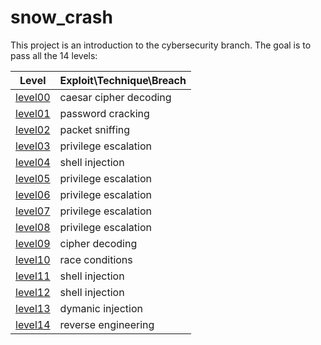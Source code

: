 # snow_crash

This project is an introduction to the cybersecurity branch.
The goal is to pass all the 14 levels:

| Level | Exploit\Technique\Breach |
| ----- | ------- |
| [level00](/level00/Resources/README.md) | caesar cipher decoding |
| [level01](/level01/Resources/README.md) | password cracking |
| [level02](/level02/Resources/README.md) | packet sniffing |
| [level03](/level03/Resources/README.md) | privilege escalation |
| [level04](/level04/Resources/README.md) | shell injection |
| [level05](/level05/Resources/README.md) | privilege escalation |
| [level06](/level06/Resources/README.md) | privilege escalation |
| [level07](/level07/Resources/README.md) | privilege escalation |
| [level08](/level08/Resources/README.md) | privilege escalation |
| [level09](/level09/Resources/README.md) | cipher decoding |
| [level10](/level10/Resources/README.md) | race conditions |
| [level11](/level11/Resources/README.md) | shell injection |
| [level12](/level12/Resources/README.md) | shell injection |
| [level13](/level13/Resources/README.md) | dymanic injection |
| [level14](/level14/Resources/README.md) | reverse engineering |



